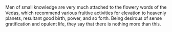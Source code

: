 Men of small knowledge are very much attached to the ﬂowery words of the Vedas, which recommend various fruitive activities for elevation to heavenly planets, resultant good birth, power, and so forth. Being desirous of sense gratiﬁcation and opulent life, they say that there is nothing more than this.